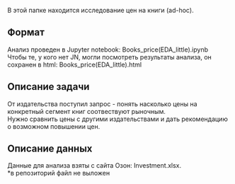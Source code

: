 В этой папке находится исследование цен на книги (ad-hoc).

## Формат
Анализ проведен в Jupyter notebook: Books_price(EDA_little).ipynb\
Чтобы те, у кого нет JN, могли посмотреть результаты анализа, он сохранен в html: Books_price(EDA_little).html

## Описание задачи
От издательства поступил запрос - понять насколько цены на конкретный сегмент книг соотвествуют рыночным.\
Нужно сравнить цены с другими издательствами и дать рекомендацию о возможном повышении цен.

## Описание данных
Данные для анализа взяты с сайта Озон: Investment.xlsx.\
*в репозиторий файл не выложен
